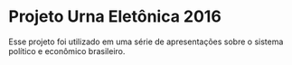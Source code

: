 # Projeto Urna Eletônica 2016

Esse projeto foi utilizado em uma série de apresentações sobre o sistema político e econômico brasileiro.
